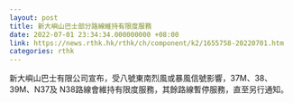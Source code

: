 ```yaml
---
layout: post
title: 新大嶼山巴士部分路線維持有限度服務
date: 2022-07-01 23:34:34.000000000 +08:00
link: https://news.rthk.hk/rthk/ch/component/k2/1655758-20220701.htm
categories: rthk
---
```


新大嶼山巴士有限公司宣布，受八號東南烈風或暴風信號影響，37M、38、39M、N37及 N38路線會維持有限度服務，其餘路線暫停服務，直至另行通知。
